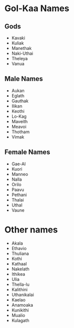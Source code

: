 # Gol-Kaa Names

## Gods

* Kavaki
* Kuliak
* Manethak
* Naki-Uthai
* Theleya
* Vanua

## Male Names

* Aukan
* Eglath
* Gauthak
* Ilikan
* Keothi
* Lo-Kag
* Maveith
* Meavoi
* Thotham
* Vimak

## Female Names

* Gae-Al
* Kuori
* Manneo
* Nalla
* Orilo
* Paavu
* Pethani
* Thalai
* Uthal
* Vaune

# Other names

* Akala
* Ethavio
* Thuliana
* Kothi
* Kathaal
* Nakelath
* Ithikea
* Ulia
* Thella-lu
* Kalithini
* Uthanikalai
* Kaelao
* Anamoaka
* Kunikithi
* Mualio
* Kulagath